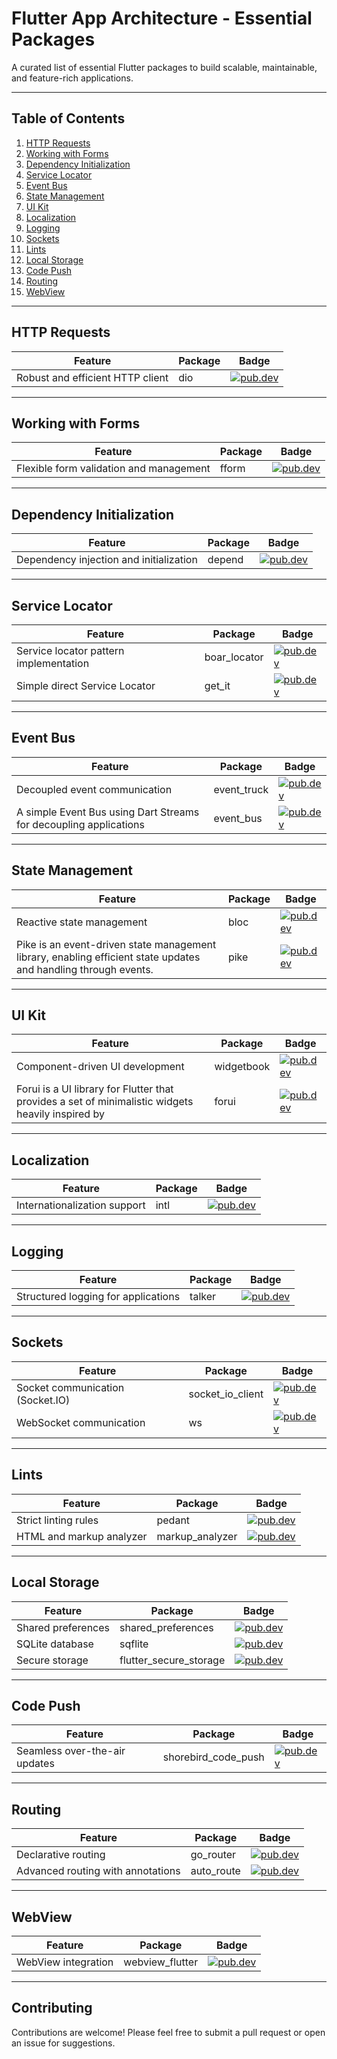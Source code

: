 # Flutter App Architecture - Essential Packages

A curated list of essential Flutter packages to build scalable, maintainable, and feature-rich applications.

---

## Table of Contents

1. [HTTP Requests](#http-requests)
2. [Working with Forms](#working-with-forms)
3. [Dependency Initialization](#dependency-initialization)
4. [Service Locator](#service-locator)
5. [Event Bus](#event-bus)
6. [State Management](#state-management)
7. [UI Kit](#ui-kit)
8. [Localization](#localization)
9. [Logging](#logging)
10. [Sockets](#sockets)
11. [Lints](#lints)
12. [Local Storage](#local-storage)
13. [Code Push](#code-push)
14. [Routing](#routing)
15. [WebView](#webview)

---

## HTTP Requests

| Feature                          | Package  | Badge                                                                 |
| -------------------------------- | -------- | --------------------------------------------------------------------- |
| Robust and efficient HTTP client | dio      | [![pub.dev](https://img.shields.io/pub/v/dio)](https://pub.dev/packages/dio) |

---

## Working with Forms

| Feature                                 | Package  | Badge                                                                 |
| --------------------------------------- | -------- | --------------------------------------------------------------------- |
| Flexible form validation and management | fform    | [![pub.dev](https://img.shields.io/pub/v/fform)](https://pub.dev/packages/fform) |

---

## Dependency Initialization

| Feature                                 | Package  | Badge                                                                 |
| --------------------------------------- | -------- | --------------------------------------------------------------------- |
| Dependency injection and initialization | depend   | [![pub.dev](https://img.shields.io/pub/v/depend)](https://pub.dev/packages/depend) |

---

## Service Locator

| Feature                                | Package        | Badge                                                                 |
| -------------------------------------- | -------------- | --------------------------------------------------------------------- |
| Service locator pattern implementation | boar_locator   | [![pub.dev](https://img.shields.io/pub/v/boar_locator)](https://pub.dev/packages/boar_locator) |
| Simple direct Service Locator          | get_it         | [![pub.dev](https://img.shields.io/pub/v/get_it)](https://pub.dev/packages/get_it) |


---

## Event Bus

| Feature                       | Package      | Badge                                                                 |
| ----------------------------- | ------------ | --------------------------------------------------------------------- |
| Decoupled event communication | event_truck  | [![pub.dev](https://img.shields.io/pub/v/event_truck)](https://pub.dev/packages/event_truck) |
| A simple Event Bus using Dart Streams for decoupling applications | event_bus  | [![pub.dev](https://img.shields.io/pub/v/event_bus)](https://pub.dev/packages/event_bus) |


---

## State Management

| Feature                   | Package | Badge                                                                 |
| ------------------------- | ------- | --------------------------------------------------------------------- |
| Reactive state management | bloc    | [![pub.dev](https://img.shields.io/pub/v/bloc)](https://pub.dev/packages/bloc) |
| Pike is an event-driven state management library, enabling efficient state updates and handling through events.| pike    | [![pub.dev](https://img.shields.io/pub/v/pike)](https://pub.dev/packages/pike) |


---

## UI Kit

| Feature                         | Package     | Badge                                                                 |
| ------------------------------- | ----------- | --------------------------------------------------------------------- |
| Component-driven UI development | widgetbook  | [![pub.dev](https://img.shields.io/pub/v/widgetbook)](https://pub.dev/packages/widgetbook) |
| Forui is a UI library for Flutter that provides a set of minimalistic widgets heavily inspired by | forui  | [![pub.dev](https://img.shields.io/pub/v/forui)](https://pub.dev/packages/forui) |


---

## Localization

| Feature                      | Package | Badge                                                                 |
| ---------------------------- | ------- | --------------------------------------------------------------------- |
| Internationalization support | intl    | [![pub.dev](https://img.shields.io/pub/v/intl)](https://pub.dev/packages/intl) |

---

## Logging

| Feature                             | Package | Badge                                                                 |
| ----------------------------------- | ------- | --------------------------------------------------------------------- |
| Structured logging for applications | talker  | [![pub.dev](https://img.shields.io/pub/v/talker)](https://pub.dev/packages/talker) |

---

## Sockets

| Feature                          | Package             | Badge                                                                 |
| -------------------------------- | ------------------- | --------------------------------------------------------------------- |
| Socket communication (Socket.IO) | socket_io_client    | [![pub.dev](https://img.shields.io/pub/v/socket_io_client)](https://pub.dev/packages/socket_io_client) |
| WebSocket communication          | ws                  | [![pub.dev](https://img.shields.io/pub/v/ws)](https://pub.dev/packages/ws) |

---

## Lints

| Feature                  | Package           | Badge                                                                 |
| ------------------------ | ----------------- | --------------------------------------------------------------------- |
| Strict linting rules     | pedant            | [![pub.dev](https://img.shields.io/pub/v/pedant)](https://pub.dev/packages/pedant) |
| HTML and markup analyzer | markup_analyzer   | [![pub.dev](https://img.shields.io/pub/v/markup_analyzer)](https://pub.dev/packages/markup_analyzer) |

---

## Local Storage

| Feature            | Package              | Badge                                                                 |
| ------------------ | -------------------- | --------------------------------------------------------------------- |
| Shared preferences | shared_preferences   | [![pub.dev](https://img.shields.io/pub/v/shared_preferences)](https://pub.dev/packages/shared_preferences) |
| SQLite database    | sqflite              | [![pub.dev](https://img.shields.io/pub/v/sqflite)](https://pub.dev/packages/sqflite) |
| Secure storage     | flutter_secure_storage | [![pub.dev](https://img.shields.io/pub/v/flutter_secure_storage)](https://pub.dev/packages/flutter_secure_storage) |

---

## Code Push

| Feature                       | Package             | Badge                                                                 |
| ----------------------------- | ------------------- | --------------------------------------------------------------------- |
| Seamless over-the-air updates | shorebird_code_push | [![pub.dev](https://img.shields.io/pub/v/shorebird_code_push)](https://pub.dev/packages/shorebird_code_push) |

---

## Routing

| Feature                           | Package    | Badge                                                                 |
| --------------------------------- | ---------- | --------------------------------------------------------------------- |
| Declarative routing               | go_router  | [![pub.dev](https://img.shields.io/pub/v/go_router)](https://pub.dev/packages/go_router) |
| Advanced routing with annotations | auto_route | [![pub.dev](https://img.shields.io/pub/v/auto_route)](https://pub.dev/packages/auto_route) |

---

## WebView

| Feature             | Package           | Badge                                                                 |
| ------------------- | ----------------- | --------------------------------------------------------------------- |
| WebView integration | webview_flutter  | [![pub.dev](https://img.shields.io/pub/v/webview_flutter)](https://pub.dev/packages/webview_flutter) |

---

## Contributing

Contributions are welcome! Please feel free to submit a pull request or open an issue for suggestions.

